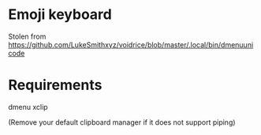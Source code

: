# Emoji keyboard
Stolen from https://github.com/LukeSmithxyz/voidrice/blob/master/.local/bin/dmenuunicode

# Requirements

dmenu
xclip

(Remove your default clipboard manager if it does not support piping)
